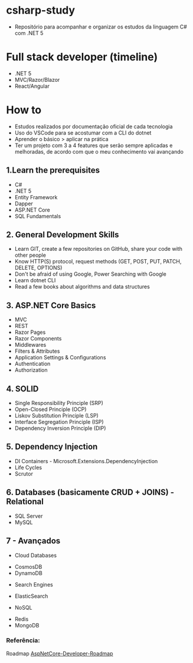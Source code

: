 # csharp-study
* Repositório para acompanhar e organizar os estudos da linguagem C# com .NET 5

# Full stack developer (timeline)
* .NET 5
* MVC/Razor/Blazor
* React/Angular

# How to
* Estudos realizados por documentação oficial de cada tecnologia
* Uso do VSCode para se acostumar com a CLI do dotnet
* Aprender o básico > aplicar na prática
* Ter um projeto com 3 a 4 features que serão sempre aplicadas e melhoradas, de acordo com que o meu conhecimento vai avançando

## 1.Learn the prerequisites
* C#
* .NET 5
* Entity Framework
* Dapper
* ASP.NET Core
* SQL Fundamentals

## 2. General Development Skills
* Learn GIT, create a few repositories on GitHub, share your code with other people
* Know HTTP(S) protocol, request methods (GET, POST, PUT, PATCH, DELETE, OPTIONS)
* Don't be afraid of using Google, Power Searching with Google
* Learn dotnet CLI
* Read a few books about algorithms and data structures

## 3. ASP.NET Core Basics
* MVC
* REST
* Razor Pages
* Razor Components
* Middlewares
* Filters & Attributes
* Application Settings & Configurations
* Authentication
* Authorization

## 4. SOLID
* Single Responsibility Principle (SRP)
* Open-Closed Principle (OCP)
* Liskov Substitution Principle (LSP)
* Interface Segregation Principle (ISP)
* Dependency Inversion Principle (DIP)

## 5. Dependency Injection
* DI Containers -  Microsoft.Extensions.DependencyInjection
* Life Cycles
* Scrutor

## 6. Databases (basicamente CRUD + JOINS) - Relational
* SQL Server
* MySQL

## 7 - Avançados
* Cloud Databases
- CosmosDB
- DynamoDB
* Search Engines
- ElasticSearch
* NoSQL
- Redis
- MongoDB

### Referência: 
Roadmap [AspNetCore-Developer-Roadmap](https://github.com/MoienTajik/AspNetCore-Developer-Roadmap)
